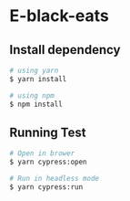 # E-black-eats

## Install dependency

```bash
# using yarn
$ yarn install

# using npm
$ npm install
```

## Running Test

```bash
# Open in brower
$ yarn cypress:open

# Run in headless mode
$ yarn cypress:run
```
